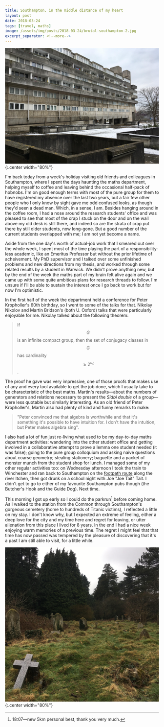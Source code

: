 ```yaml
---
title: Southampton, in the middle distance of my heart
layout: post
date: 2018-03-24
tags: [travel, maths]
image: /assets/img/posts/2018-03-24/brutal-southampton-2.jpg
excerpt_separator: <!--more-->
---
```


![Southampton](/assets/img/posts/2018-03-24/brutal-southampton-1.jpg){:.center width="80%"}

I'm back today from a week's holiday visiting old friends and colleagues in Southampton, where I spent the days haunting the maths department, helping myself to coffee and leaving behind the occasional half-pack of hobnobs. <!--more-->I'm on good enough terms with most of the pure group for them to have registered my absence over the last two years, but a fair few other people who I only know by sight gave me odd confused looks, as though they'd seen a dead man. Which, in a sense, I am. Besides hanging around in the coffee room, I had a nose around the research students' office and was pleased to see that most of the crap I stuck on the door and on the wall above my old desk is still there, and indeed so are the strata of crap put there by still older students, now long-gone. But a good number of the current students overlapped with me; I am not yet become a name.

Aside from the one day's worth of actual-job work that I smeared out over the whole week, I spent most of the time playing the part of a responsibility-less academic, like an Emeritus Professor but without the prior lifetime of acheivement. My PhD supervisor and I talked over some unfinished problems and new directions from my thesis, and worked through some related results by a student in Warwick. We didn't prove anything new, but by the end of the week the maths part of my brain felt alive again and we came up with some quite ambitious plans for research threads to follow. I'm unsure if I'll be able to sustain the interest once I go back to work but for now I'm optimistic.  

In the first half of the week the department held a conference for Peter Kropholler's 60th birthday, so I went to some of the talks for that. Nikolay Nikolov and Martin Bridson's (both U. Oxford) talks that were particularly enjoyable for me. Nikolay talked about the following theorem:
>If $$G$$ is an infinite compact group, then the set of conjugacy classes in $$G$$ has cardinality $$\ge 2^{\aleph_0}$$.

The proof he gave was very impressive, one of those proofs that makes use of any and every tool available to get the job done, which I usually take to be characteristic of the best maths. Martin's results&mdash;about the numbers of generators and relations necessary to present the *Sidbi double* of a group&mdash;were less quotable but similarly interesting. As an old friend of Peter Kropholler's, Martin also had plenty of kind and funny remarks to make:
>"Peter convinced me that algebra is worthwhile and that it's something it's possible to have intuition for. I don't have the intuition, but Peter makes algebra sing".

I also had a lot of fun just re-living what used to be my day-to-day maths department activities: wandering into the other student office and getting involved in a collaborative attempt to prove a lemma one student needed (it was false); going to the pure group colloquium and asking naive questions about coarse geometry; stealing stationery; baguette and a packet of monster munch from the student shop for lunch. I managed some of my other regular activities too: on Wednesday afternoon I took the train to Winchester and ran back to Southampton on the [footpath route](https://www.strava.com/routes/12389492) along the river Itchen, then got drunk on a school night with Joe "Joe Tait" Tait. I didn't get to go to either of my favourite Southampton pubs though (the Butcher's Hook and the Guide Dog). Next time.

This morning I got up early so I could do the parkrun[^1] before coming home. As I walked to the station from the Common through Southampton's gorgeous cemetery (home to hundreds of Titanic victims), I reflected a little on my stay. I don't know why, but I expected an extreme of feeling, either a deep love for the city and my time here and regret for leaving, or utter alienation from this place I lived for 8 years. In the end I had a nice week enjoying warm memories of a previous time. The regret I might feel that that time has now passed was tempered by the pleasure of discovering that it's a past I am still able to visit, for a little while.

![Southampton cemetery](/assets/img/posts/2018-03-24/cemetery.jpg "Southampton cemetery"){:.center width="80%"}


[^1]: 18:07&mdash;new 5km personal best, thank you very much.
